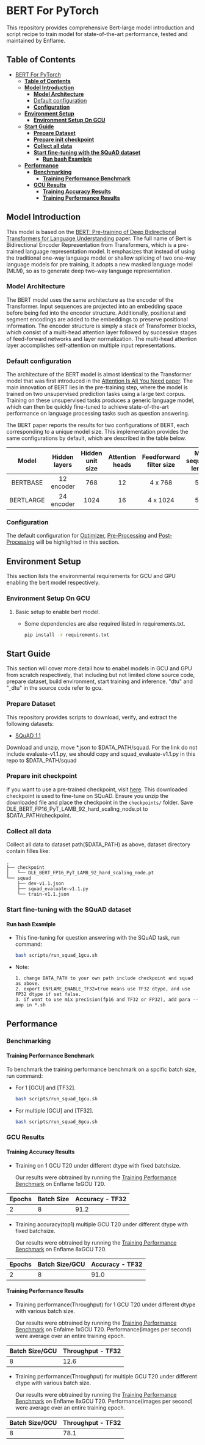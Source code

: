 # BERT For PyTorch

This repository provides comprehensive Bert-large model introduction and script recipe to train model for state-of-the-art performance, tested and maintained by Enflame.


## **Table of Contents**

- [BERT For PyTorch](#bert-for-pytorch)
  - [**Table of Contents**](#table-of-contents)
  - [**Model Introduction**](#model-introduction)
    - [**Model Architecture**](#model-architecture)
    - [Default configuration](#default-configuration)
    - [**Configuration**](#configuration)
  - [**Environment Setup**](#environment-setup)
    - [**Environment Setup On GCU**](#environment-setup-on-gcu)
  - [**Start Guide**](#start-guide)
    - [**Prepare Dataset**](#prepare-dataset)
    - [**Prepare init checkpoint**](#prepare-init-checkpoint)
    - [**Collect all data**](#collect-all-data)
    - [**Start fine-tuning with the SQuAD dataset**](#start-fine-tuning-with-the-squad-dataset)
      - [**Run bash Examlple**](#run-bash-examlple)
  - [**Performance**](#performance)
    - [**Benchmarking**](#benchmarking)
      - [**Training Performance Benchmark**](#training-performance-benchmark)
    - [**GCU Results**](#gcu-results)
      - [**Training Accuracy Results**](#training-accuracy-results)
      - [**Training Performance Results**](#training-performance-results)

## <span id="model-introduction">**Model Introduction**</span>

This model is based on the [BERT: Pre-training of Deep Bidirectional Transformers for Language Understanding](https://arxiv.org/abs/1810.04805) paper. The full name of Bert is Bidirectional Encoder Representation from Transformers, which is a pre-trained language representation model. It emphasizes that instead of using the traditional one-way language model or shallow splicing of two one-way language models for pre training, it adopts a new masked language model (MLM), so as to generate deep two-way language representation.

### <span id="model-architecture">**Model Architecture**</span>

The BERT model uses the same architecture as the encoder of the Transformer. Input sequences are projected into an embedding space before being fed into the encoder structure. Additionally, positional and segment encodings are added to the embeddings to preserve positional information. The encoder structure is simply a stack of Transformer blocks, which consist of a multi-head attention layer followed by successive stages of feed-forward networks and layer normalization. The multi-head attention layer accomplishes self-attention on multiple input representations.

### Default configuration

The architecture of the BERT model is almost identical to the Transformer model that was first introduced in the [Attention Is All You Need paper](https://arxiv.org/pdf/1706.03762.pdf). The main innovation of BERT lies in the pre-training step, where the model is trained on two unsupervised prediction tasks using a large text corpus. Training on these unsupervised tasks produces a generic language model, which can then be quickly fine-tuned to achieve state-of-the-art performance on language processing tasks such as question answering.

The BERT paper reports the results for two configurations of BERT, each corresponding to a unique model size. This implementation provides the same configurations by default, which are described in the table below.

| **Model** | **Hidden layers** | **Hidden unit size** | **Attention heads** | **Feedforward filter size** | **Max sequence length** | **Parameters** |
|:---------:|:----------:|:----:|:---:|:--------:|:---:|:----:|
|BERTBASE |12 encoder| 768| 12|4 x  768|512|110M|
|BERTLARGE|24 encoder|1024| 16|4 x 1024|512|330M|

### <span id="configuration">**Configuration**</span>

The default configuration for [Optimizer](#optimizer), [Pre-Processing](#pre-processing) and [Post-Processing](#post-processing) will be highlighted in this section.


## <span id="environment-setup">**Environment Setup**</span>

This section lists the environmental requirements for GCU and GPU enabling the bert model respectively.

### <span id="environment-setup-on-GCU">**Environment Setup On GCU**</span>

1. Basic setup to enable bert model.

   - Some dependencies are alse required listed in requirements.txt.

     ```bash
     pip install -r requirements.txt
     ```


## <span id="start-guide">**Start Guide**</span>

This section will cover more detail how to enabel models in GCU and GPU from scratch respectively, that including but not limited clone source code, prepare dataset, build environment, start training and inference. "dtu" and "_dtu" in the source code refer to gcu.


### <span id="prepare-dataset">**Prepare Dataset**</span>

This repository provides scripts to download, verify, and extract the following datasets:

-   [SQuAD 1.1](<https://data.deepai.org/squad1.1.zip>)

Download and unzip, move *.json  to $DATA_PATH/squad. For the link do not include evaluate-v1.1.py, we should copy and  squad_evaluate-v1.1.py in this repo to $DATA_PATH/squad

### **Prepare init checkpoint**
If you want to use a pre-trained checkpoint, visit [here](https://topsmodel-1257133546.cos.ap-shanghai.myqcloud.com/topsmodel-1257133546/topsegc/local/model/bert/DLE_BERT_FP16_PyT_LAMB_92_hard_scaling_node.pt?q-sign-algorithm=sha1&q-ak=AKIDYyBAwXzDD1e4GEzZUBgy2iDU5TeaIVUG&q-sign-time=1671098413;2535098413&q-key-time=1671098413;2535098413&q-header-list=&q-url-param-list=&q-signature=3a2e2da40d4b9aff631d8fc9efa0cc1c949d712f). This downloaded checkpoint is used to fine-tune on SQuAD. Ensure you unzip the downloaded file and place the checkpoint in the `checkpoints/` folder. Save DLE_BERT_FP16_PyT_LAMB_92_hard_scaling_node.pt to $DATA_PATH/checkpoint.


### **Collect all data**
Collect all data to dataset path($DATA_PATH) as above, dataset directory contain filles like:

```data
.
├── checkpoint
│   └── DLE_BERT_FP16_PyT_LAMB_92_hard_scaling_node.pt
└── squad
    ├── dev-v1.1.json
    ├── squad_evaluate-v1.1.py
    └── train-v1.1.json
```


### <span id="start-training">**Start fine-tuning with the SQuAD dataset**</span>

#### **Run bash Examlple**

- This fine-tuning for question answering with the SQuAD task, run command:

  ```bash
  bash scripts/run_squad_1gcu.sh
  ```
- Note:
  ```note
  1. change DATA_PATH to your own path include checkpoint and squad as above.
  2. export ENFLAME_ENABLE_TF32=true means use TF32 dtype, and use FP32 dtype if set false.
  3. if want to use mix precision(fp16 and TF32 or FP32), add para --amp in *.sh
  ```

## <span id="performance">**Performance**</span>

### <span id="benchmarking">**Benchmarking**</span>

#### <span id="training-performance-benchmark">**Training Performance Benchmark**</span>

To benchmark the training performance benchmark on a spcific batch size, run command:

- For 1 [GCU] and [TF32].

  ```bash
  bash scripts/run_squad_1gcu.sh
  ```

- For multiple [GCU] and [TF32].

  ```bash
  bash scripts/run_squad_8gcu.sh
  ```

### <span id="GCU-results">**GCU Results**</span>

#### <span id="training-accuracy-results">**Training Accuracy Results**</span>

- Training on 1 GCU T20 under different dtype with fixed batchsize.

  Our results were obtrained by running the [Training Performance Benchmark](#training-performance-benchmark) on Enflame 1xGCU T20.

| **Epochs** | **Batch Size** | **Accuracy - TF32** |
| ---------- | -------------- | ------------------- |
| 2          | 8             | 91.2                |

- Training accuracy(top1) multiple GCU T20 under different dtype with fixed batchsize.

  Our results were obtrained by running the [Training Performance Benchmark](#training-performance-benchmark) on Enflame 8xGCU T20.

| **Epochs** | **Batch Size/GCU** | **Accuracy - TF32** |
| ---------- | ------------------ | ------------------- |
| 2          | 8                  | 91.0               |



#### <span id="training-performance-results">**Training Performance Results**</span>

- Training performance(Throughput) for 1 GCU T20 under different dtype with various batch size.

  Our results were obtrained by running the [Training Performance Benchmark](#training-performance-benchmark) on Enfalme 1xGCU T20. Performance(images per second) were average over an entire training epoch.

| **Batch Size/GCU** |**Throughput - TF32** |
| -------------- | --------------------- |
| 8             |12.6                     |


- Training performance(Throughput) for multiple GCU T20 under different dtype with various batch size.

  Our results were obtrained by running the [Training Performance Benchmark](#training-performance-benchmark) on Enflame 8xGCU T20. Performance(images per second) were average over an entire training epoch.

| **Batch Size/GCU** |  **Throughput - TF32** |
| ------------------ |  --------------------- |
| 8                 |  78.1               |

